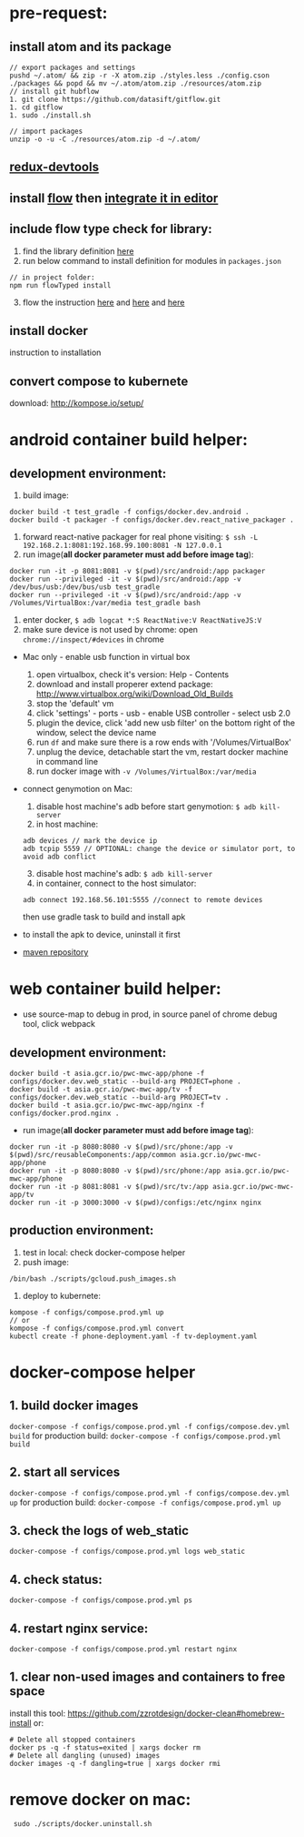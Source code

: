 # pre-request:
## install atom and its package
```
// export packages and settings
pushd ~/.atom/ && zip -r -X atom.zip ./styles.less ./config.cson ./packages && popd && mv ~/.atom/atom.zip ./resources/atom.zip
// install git hubflow
1. git clone https://github.com/datasift/gitflow.git
1. cd gitflow
1. sudo ./install.sh

// import packages
unzip -o -u -C ./resources/atom.zip -d ~/.atom/
```

## [redux-devtools](https://chrome.google.com/webstore/detail/redux-devtools/lmhkpmbekcpmknklioeibfkpmmfibljd)

## install [flow](https://flow.org/en/docs/install/) then [integrate it in editor](https://flow.org/en/docs/editors/)

## include flow type check for library:
1. find the library definition [here](https://github.com/flowtype/flow-typed/tree/master/definitions/npm)
2. run below command to install definition for modules in ``packages.json``
```
// in project folder:
npm run flowTyped install
```
3. flow the instruction [here](https://flow.org/en/docs/react/redux/)
and [here](https://github.com/flowtype/flow-typed/wiki/Importing-And-Using-Type-Definitions)
and [here](https://blog.callstack.io/type-checking-react-and-redux-thunk-with-flow-part-2-206ce5f6e705)

## install docker
instruction to installation

## convert compose to kubernete
download: http://kompose.io/setup/

# android container build helper:
## development environment:
1. build image:
```
docker build -t test_gradle -f configs/docker.dev.android .
docker build -t packager -f configs/docker.dev.react_native_packager .
```
1. forward react-native packager for real phone visiting: ``$ ssh -L 192.168.2.1:8081:192.168.99.100:8081 -N 127.0.0.1``
1. run image(**all docker parameter must add before image tag**):
```
docker run -it -p 8081:8081 -v $(pwd)/src/android:/app packager
docker run --privileged -it -v $(pwd)/src/android:/app -v /dev/bus/usb:/dev/bus/usb test_gradle
docker run --privileged -it -v $(pwd)/src/android:/app -v /Volumes/VirtualBox:/var/media test_gradle bash
```
1. enter docker, ``$ adb logcat *:S ReactNative:V ReactNativeJS:V``
1. make sure device is not used by chrome: open ``chrome://inspect/#devices`` in chrome
* Mac only - enable usb function in virtual box
  1. open virtualbox, check it's version: Help - Contents
  2. download and install properer extend package: http://www.virtualbox.org/wiki/Download_Old_Builds
  3. stop the 'default' vm
  4. click 'settings' - ports - usb - enable USB controller - select usb 2.0
  5. plugin the device, click 'add new usb filter' on the bottom right of the window, select the device name
  5. run ``df`` and make sure there is a row ends with '/Volumes/VirtualBox'
  6. unplug the device, detachable start the vm, restart docker machine in command line
  7. run docker image with ``-v /Volumes/VirtualBox:/var/media``

* connect genymotion on Mac:
  1. disable host machine's adb before start genymotion:
  ``$ adb kill-server``
  2. in host machine:
  ```
  adb devices // mark the device ip
  adb tcpip 5559 // OPTIONAL: change the device or simulator port, to avoid adb conflict
  ```
  3. disable host machine's adb:
  ``$ adb kill-server``
  4. in container, connect to the host simulator:
  ```
  adb connect 192.168.56.101:5555 //connect to remote devices
  ```
  then use gradle task to build and install apk
* to install the apk to device, uninstall it first
* [maven repository](https://mvnrepository.com/repos)

# web container build helper:
* use source-map to debug in prod, in source panel of chrome debug tool, click webpack
## development environment:
```
docker build -t asia.gcr.io/pwc-mwc-app/phone -f configs/docker.dev.web_static --build-arg PROJECT=phone .
docker build -t asia.gcr.io/pwc-mwc-app/tv -f configs/docker.dev.web_static --build-arg PROJECT=tv .
docker build -t asia.gcr.io/pwc-mwc-app/nginx -f configs/docker.prod.nginx .
```
* run image(**all docker parameter must add before image tag**):
```
docker run -it -p 8080:8080 -v $(pwd)/src/phone:/app -v $(pwd)/src/reusableComponents:/app/common asia.gcr.io/pwc-mwc-app/phone
docker run -it -p 8080:8080 -v $(pwd)/src/phone:/app asia.gcr.io/pwc-mwc-app/phone
docker run -it -p 8081:8081 -v $(pwd)/src/tv:/app asia.gcr.io/pwc-mwc-app/tv
docker run -it -p 3000:3000 -v $(pwd)/configs:/etc/nginx nginx
```

## production environment:
1. test in local: check docker-compose helper
1. push image:
```
/bin/bash ./scripts/gcloud.push_images.sh
```
1. deploy to kubernete:
```
kompose -f configs/compose.prod.yml up
// or
kompose -f configs/compose.prod.yml convert
kubectl create -f phone-deployment.yaml -f tv-deployment.yaml
```


# docker-compose helper
## 1. build docker images
``docker-compose -f configs/compose.prod.yml -f configs/compose.dev.yml build``
for production build:
``docker-compose -f configs/compose.prod.yml build``
## 2. start all services
``docker-compose -f configs/compose.prod.yml -f configs/compose.dev.yml up``
for production build:
``docker-compose -f configs/compose.prod.yml up``
## 3. check the logs of web_static
``docker-compose -f configs/compose.prod.yml logs web_static``
## 4. check status:
``docker-compose -f configs/compose.prod.yml ps``
## 4. restart nginx service:
``docker-compose -f configs/compose.prod.yml restart nginx``
## 1. clear non-used images and containers to free space
install this tool: https://github.com/zzrotdesign/docker-clean#homebrew-install
or:
```
# Delete all stopped containers
docker ps -q -f status=exited | xargs docker rm
# Delete all dangling (unused) images
docker images -q -f dangling=true | xargs docker rmi
```

# remove docker on mac:
`` sudo ./scripts/docker.uninstall.sh``
